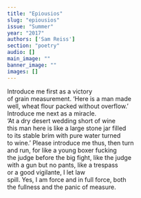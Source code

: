 ```yaml
---
title: "Epiousios"
slug: "epiousios"
issue: "Summer"
year: "2017"
authors: ['Sam Reiss']
section: "poetry"
audio: []
main_image: ""
banner_image: ""
images: []
---
```

Introduce me first as a victory  
of grain measurement. ‘Here is a man made  
well, wheat flour packed without overflow.’  
Introduce me next as a miracle.  
‘At a dry desert wedding short of wine  
this man here is like a large stone jar filled  
to its stable brim with pure water turned  
to wine.’ Please introduce me thus, then turn  
and run, for like a young boxer fucking  
the judge before the big fight, like the judge  
with a gun but no pants, like a trespass  
or a good vigilante, I let law  
spill. Yes, I am force and in full force, both  
the fullness and the panic of measure.

